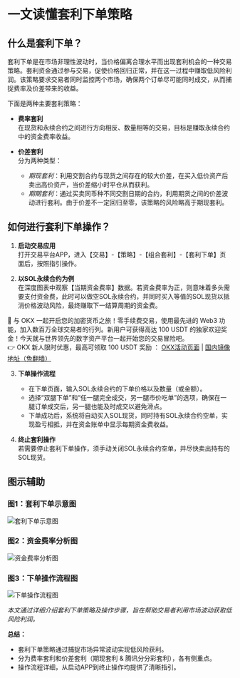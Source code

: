 # 一文读懂套利下单策略

## 什么是套利下单？

套利下单是在市场非理性波动时，当价格偏离合理水平而出现套利机会的一种交易策略。套利资金通过参与交易，促使价格回归正常，并在这一过程中赚取低风险利润。该策略要求交易者同时监控两个市场，确保两个订单尽可能同时成交，从而捕捉费率及价差带来的收益。

下面是两种主要套利策略：

- **费率套利**  
  在现货和永续合约之间进行方向相反、数量相等的交易，目标是赚取永续合约中的资金费率收益。
  
- **价差套利**  
  分为两种类型：  
  - *期现套利*：利用交割合约与现货之间存在的较大价差，在买入低价资产后卖出高价资产，当价差缩小时平仓从而获利。  
  - *期期套利*：通过买卖同币种不同交割日期的合约，利用期货之间的价差波动进行套利。由于价差不一定回归至零，该策略的风险略高于期现套利。

## 如何进行套利下单操作？

1. **启动交易应用**  
   打开交易平台APP，进入【交易】-【策略】-【组合套利】-【套利下单】页面后，按照指引操作。

2. **以SOL永续合约为例**  
   在深度图表中观察【当期资金费率】数据。若资金费率为正，则意味着多头需要支付资金费，此时可以做空SOL永续合约，并同时买入等值的SOL现货以抵消价格波动风险，最终赚取下一结算周期的资金费。

🚀 与 OKX 一起开启您的加密货币之旅！零手续费交易，使用最先进的 Web3 功能，加入数百万全球交易者的行列。新用户可获得高达 100 USDT 的独家欢迎奖金！今天就与世界领先的数字资产平台一起开始您的交易冒险吧。  
👉 OKX 新人限时优惠，最高可领取 100 USDT 奖励 ： [OKX活动页面](https://bit.ly/OKXe) | [国内镜像地址（免翻墙）](https://bit.ly/okX)

3. **下单操作流程**  
   - 在下单页面，输入SOL永续合约的下单价格以及数量（或金额）。  
   - 选择“双腿下单”和“任一腿完全成交，另一腿市价吃单”的选项，确保在一腿订单成交后，另一腿也能及时成交以避免滑点。  
   - 下单成功后，系统将自动买入SOL现货，同时持有SOL永续合约空单，实现盈亏相抵，并在资金账单中显示每期资金费收益。

4. **终止套利操作**  
   若需要停止套利下单操作，须手动关闭SOL永续合约空单，并尽快卖出持有的SOL现货。

## 图示辅助

### 图1：套利下单示意图
![套利下单示意图](https://bit.ly/OKXe)

### 图2：资金费率分析图
![资金费率分析图](https://bit.ly/OKXe)

### 图3：下单操作流程图
![下单操作流程图](https://bit.ly/OKXe)

*本文通过详细介绍套利下单策略及操作步骤，旨在帮助交易者利用市场波动获取低风险利润。*

**总结：**
- 套利下单策略通过捕捉市场异常波动实现低风险获利。
- 分为费率套利和价差套利（期现套利 & 腾讯分分彩套利），各有侧重点。
- 操作流程详细，从启动APP到终止操作均提供了清晰指引。